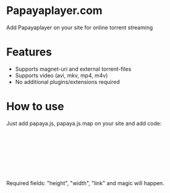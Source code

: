 <h1>Papayaplayer.com</h1>
Add Papayaplayer on your site for online torrent streaming

<h1>Features</h1>
<ul>
		<li><a>Supports magnet-uri and external torrent-files</a></li>
		<li><a>Supports video (avi, mkv, mp4, m4v)</a></li>
    <li><a>No additional plugins/extensions required</a></li>
</ul>

<h1>How to use</h1>
Just add papaya.js, papaya.js.map on your site and add code:
<pre>
<head>
<link href="/papaya.js" rel="preload" as="script">
</head>
<body>
<div id="papaya" data-height="height" data-width="width" data-link="link"></div>
<script src="/papaya.js"></script>
</body>
</pre>
Required fields: "height", "width", "link" and magic will happen.
